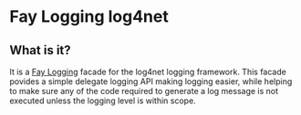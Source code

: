 Fay Logging log4net
===========

What is it?
-----------

It is a [Fay Logging](https://github.com/FayLibs/Fay.Logging) facade for the log4net logging framework. This facade povides a simple delegate logging API making logging easier, while helping to make sure any of the code required to generate a log message is not executed unless the logging level is within scope.
